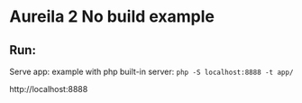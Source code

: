 # Aureila 2 No build example

## Run:
Serve app: example with php built-in server:
`php -S localhost:8888 -t app/`

http://localhost:8888